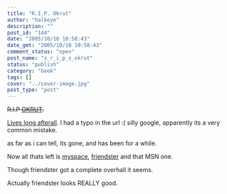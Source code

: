```yaml
---
title: "R.I.P. Okrut"
author: "halkeye"
description: ""
post_id: "144"
date: "2005/10/10 10:58:43"
date_gmt: "2005/10/10 10:58:43"
comment_status: "open"
post_name: "s_r_i_p_s_okrut"
status: "publish"
category: "Geek"
tags: []
cover: "../cover-image.jpg"
post_type: "post"
---
```


<s>R.I.P [OKRUT](http://www.okrut.com).</s>  

[Lives long afterall](http://www.orkut.com). I had a typo in the url :( silly google, apparently its a very common mistake.

as far as i can tell, its gone, and has been for a while.

Now all thats left is [myspace](http://www.myspace.com/halkeye), [friendster](http://www.friendster.com) and that MSN one.

Though friendster got a complete overhall it seems.

Actually friendster looks REALLY good.
